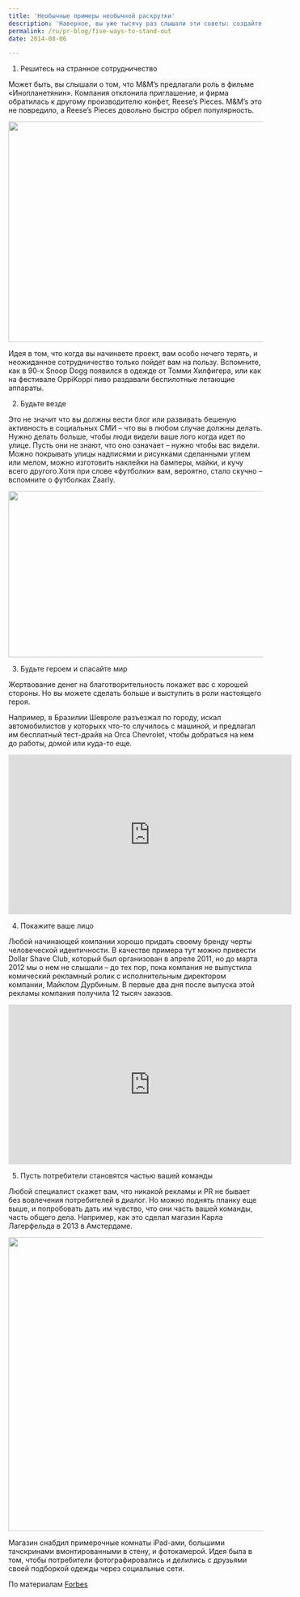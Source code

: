 ```yaml
---
title: 'Необычные примеры необычной раскрутки'
description: 'Наверное, вы уже тысячу раз слышали эти советы: создайте УТП, найдите аудиторию, разработайте контент и продвигайте. Этот совет не хорош, но и не плох, он правдив, но когда вы начинаете свое дело, самое главное – с самого начала отличаться от других брендов на рынке.'
permalink: /ru/pr-blog/five-ways-to-stand-out
date: 2014-08-06

---
```


1. Решитесь на странное сотрудничество

Может быть, вы слышали о том, что M&M’s предлагали роль в фильме «Инопланетянин». Компания отклонила приглашение, и фирма обратилась к другому производителю конфет, Reese’s Pieces. M&M’s это не повредило, а Reese’s Pieces довольно быстро обрел популярность.

<img src="{{ site.assets }}/upload/7241680558_90dc382836_z.jpg" alt="" class="post__img" width="580" height="435">

Идея в том, что когда вы начинаете проект, вам особо нечего терять, и неожиданное сотрудничество только пойдет вам на пользу. Вспомните, как в 90-х Snoop Dogg появился в одежде от Томми Хилфигера, или как на фестивале OppiKoppi пиво раздавали беспилотные летающие аппараты.

2. Будьте везде

Это не значит что вы должны вести блог или развивать бешеную активность в социальных СМИ – что вы в любом случае должны делать. Нужно делать больше, чтобы люди видели ваше лого когда идет по улице. Пусть они не знают, что оно означает – нужно чтобы вас видели. Можно покрывать улицы надписями и рисунками сделанными углем или мелом, можно изготовить наклейки на бамперы, майки, и кучу всего другого.Хотя при слове «футболки» вам, вероятно, стало скучно – вспомните о футболках Zaarly.

<img src="{{ site.assets }}/upload/3342_c916a73e46_full.JPG" alt="" class="post__img" width="580" height="328">

3. Будьте героем и спасайте мир

Жертвование денег на благотворительность покажет вас с хорошей стороны. Но вы можете сделать  больше и выступить в роли настоящего героя.

Например, в Бразилии Шевроле разъезжал по городу, искал автомобилистов у которыхх что-то случилось с машиной, и предлагал им бесплатный тест-драйв на Orca Chevrolet, чтобы добраться на нем до работы, домой или куда-то еще.

<iframe width="560" height="315" src="https://www.youtube.com/embed/XMdChWtqpr8" frameborder="0" allowfullscreen></iframe>

4. Покажите ваше лицо

Любой начинающей компании хорошо придать своему бренду черты человеческой идентичности. В качестве примера тут можно привести Dollar Shave Club,  который был организован в апреле 2011, но до марта 2012 мы  о нем не слышали – до тех пор, пока компания не выпустила комический рекламный ролик с исполнительным директором компании, Майклом Дурбиным. В первые два дня после выпуска этой рекламы компания получила 12 тысяч заказов.

<iframe width="560" height="315" src="https://www.youtube.com/embed/ZUG9qYTJMsI" frameborder="0" allowfullscreen></iframe>

5. Пусть потребители становятся частью вашей команды

Любой специалист скажет вам, что никакой рекламы и PR не бывает без вовлечения потребителей в диалог. Но можно поднять планку еще выше, и попробовать дать им чувство, что они часть вашей команды, часть общего дела. Например, как это сделал магазин Карла Лагерфельда в 2013 в Амстердаме.

<img src="{{ site.assets }}/upload/07-karl-lagerfeld-selfie.jpg" alt="" class="post__img" width="580" height="580">

Магазин снабдил примерочные комнаты iPad-ами, большими тачскринами вмонтированными в стену, и фотокамерой. Идея была в том, чтобы потребители фотографировались и делились с друзьями своей подборкой одежды через социальные сети.

По материалам <a href="http://www.forbes.com/sites/johnrampton/2014/07/24/5-unusual-marketing-ideas-for-startups/">Forbes </a>


